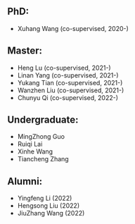 ## PhD:
* Xuhang Wang (co-supervised, 2020-)

## Master:
* Heng Lu (co-supervised, 2021-)
* Linan Yang (co-supervised, 2021-)
* Yukang Tian (co-supervised, 2021-)
* Wanzhen Liu (co-supervised, 2021-)
* Chunyu Qi (co-supervised, 2022-)

## Undergraduate:
* MingZhong Guo
* Ruiqi Lai
* Xinhe Wang
* Tiancheng Zhang

## Alumni:
* Yingfeng Li (2022)
* Hengsong Liu (2022)
* JiuZhang Wang (2022)